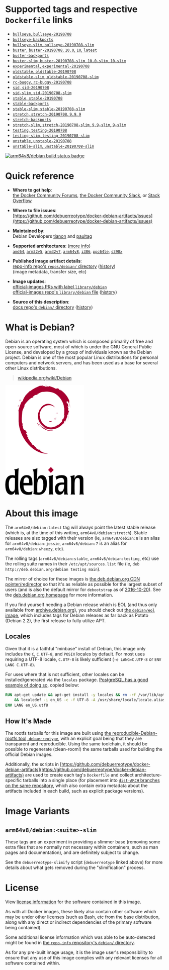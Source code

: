 <!--

********************************************************************************

WARNING:

    DO NOT EDIT "debian/README.md"

    IT IS AUTO-GENERATED

    (from the other files in "debian/" combined with a set of templates)

********************************************************************************

-->

# Supported tags and respective `Dockerfile` links

-	[`bullseye`, `bullseye-20190708`](https://github.com/debuerreotype/docker-debian-artifacts/blob/2a145bf32f9d095fc2146cc4cb1d3155d2808c8c/bullseye/Dockerfile)
-	[`bullseye-backports`](https://github.com/debuerreotype/docker-debian-artifacts/blob/2a145bf32f9d095fc2146cc4cb1d3155d2808c8c/bullseye/backports/Dockerfile)
-	[`bullseye-slim`, `bullseye-20190708-slim`](https://github.com/debuerreotype/docker-debian-artifacts/blob/2a145bf32f9d095fc2146cc4cb1d3155d2808c8c/bullseye/slim/Dockerfile)
-	[`buster`, `buster-20190708`, `10.0`, `10`, `latest`](https://github.com/debuerreotype/docker-debian-artifacts/blob/2a145bf32f9d095fc2146cc4cb1d3155d2808c8c/buster/Dockerfile)
-	[`buster-backports`](https://github.com/debuerreotype/docker-debian-artifacts/blob/2a145bf32f9d095fc2146cc4cb1d3155d2808c8c/buster/backports/Dockerfile)
-	[`buster-slim`, `buster-20190708-slim`, `10.0-slim`, `10-slim`](https://github.com/debuerreotype/docker-debian-artifacts/blob/2a145bf32f9d095fc2146cc4cb1d3155d2808c8c/buster/slim/Dockerfile)
-	[`experimental`, `experimental-20190708`](https://github.com/debuerreotype/docker-debian-artifacts/blob/2a145bf32f9d095fc2146cc4cb1d3155d2808c8c/experimental/Dockerfile)
-	[`oldstable`, `oldstable-20190708`](https://github.com/debuerreotype/docker-debian-artifacts/blob/2a145bf32f9d095fc2146cc4cb1d3155d2808c8c/oldstable/Dockerfile)
-	[`oldstable-slim`, `oldstable-20190708-slim`](https://github.com/debuerreotype/docker-debian-artifacts/blob/2a145bf32f9d095fc2146cc4cb1d3155d2808c8c/oldstable/slim/Dockerfile)
-	[`rc-buggy`, `rc-buggy-20190708`](https://github.com/debuerreotype/docker-debian-artifacts/blob/2a145bf32f9d095fc2146cc4cb1d3155d2808c8c/rc-buggy/Dockerfile)
-	[`sid`, `sid-20190708`](https://github.com/debuerreotype/docker-debian-artifacts/blob/2a145bf32f9d095fc2146cc4cb1d3155d2808c8c/sid/Dockerfile)
-	[`sid-slim`, `sid-20190708-slim`](https://github.com/debuerreotype/docker-debian-artifacts/blob/2a145bf32f9d095fc2146cc4cb1d3155d2808c8c/sid/slim/Dockerfile)
-	[`stable`, `stable-20190708`](https://github.com/debuerreotype/docker-debian-artifacts/blob/2a145bf32f9d095fc2146cc4cb1d3155d2808c8c/stable/Dockerfile)
-	[`stable-backports`](https://github.com/debuerreotype/docker-debian-artifacts/blob/2a145bf32f9d095fc2146cc4cb1d3155d2808c8c/stable/backports/Dockerfile)
-	[`stable-slim`, `stable-20190708-slim`](https://github.com/debuerreotype/docker-debian-artifacts/blob/2a145bf32f9d095fc2146cc4cb1d3155d2808c8c/stable/slim/Dockerfile)
-	[`stretch`, `stretch-20190708`, `9.9`, `9`](https://github.com/debuerreotype/docker-debian-artifacts/blob/2a145bf32f9d095fc2146cc4cb1d3155d2808c8c/stretch/Dockerfile)
-	[`stretch-backports`](https://github.com/debuerreotype/docker-debian-artifacts/blob/2a145bf32f9d095fc2146cc4cb1d3155d2808c8c/stretch/backports/Dockerfile)
-	[`stretch-slim`, `stretch-20190708-slim`, `9.9-slim`, `9-slim`](https://github.com/debuerreotype/docker-debian-artifacts/blob/2a145bf32f9d095fc2146cc4cb1d3155d2808c8c/stretch/slim/Dockerfile)
-	[`testing`, `testing-20190708`](https://github.com/debuerreotype/docker-debian-artifacts/blob/2a145bf32f9d095fc2146cc4cb1d3155d2808c8c/testing/Dockerfile)
-	[`testing-slim`, `testing-20190708-slim`](https://github.com/debuerreotype/docker-debian-artifacts/blob/2a145bf32f9d095fc2146cc4cb1d3155d2808c8c/testing/slim/Dockerfile)
-	[`unstable`, `unstable-20190708`](https://github.com/debuerreotype/docker-debian-artifacts/blob/2a145bf32f9d095fc2146cc4cb1d3155d2808c8c/unstable/Dockerfile)
-	[`unstable-slim`, `unstable-20190708-slim`](https://github.com/debuerreotype/docker-debian-artifacts/blob/2a145bf32f9d095fc2146cc4cb1d3155d2808c8c/unstable/slim/Dockerfile)

[![arm64v8/debian build status badge](https://img.shields.io/jenkins/s/https/doi-janky.infosiftr.net/job/multiarch/job/arm64v8/job/debian.svg?label=arm64v8/debian%20%20build%20job)](https://doi-janky.infosiftr.net/job/multiarch/job/arm64v8/job/debian/)

# Quick reference

-	**Where to get help**:  
	[the Docker Community Forums](https://forums.docker.com/), [the Docker Community Slack](https://blog.docker.com/2016/11/introducing-docker-community-directory-docker-community-slack/), or [Stack Overflow](https://stackoverflow.com/search?tab=newest&q=docker)

-	**Where to file issues**:  
	[https://github.com/debuerreotype/docker-debian-artifacts/issues](https://github.com/debuerreotype/docker-debian-artifacts/issues)

-	**Maintained by**:  
	Debian Developers [tianon](https://qa.debian.org/developer.php?login=tianon) and [paultag](https://qa.debian.org/developer.php?login=paultag)

-	**Supported architectures**: ([more info](https://github.com/docker-library/official-images#architectures-other-than-amd64))  
	[`amd64`](https://hub.docker.com/r/amd64/debian/), [`arm32v5`](https://hub.docker.com/r/arm32v5/debian/), [`arm32v7`](https://hub.docker.com/r/arm32v7/debian/), [`arm64v8`](https://hub.docker.com/r/arm64v8/debian/), [`i386`](https://hub.docker.com/r/i386/debian/), [`ppc64le`](https://hub.docker.com/r/ppc64le/debian/), [`s390x`](https://hub.docker.com/r/s390x/debian/)

-	**Published image artifact details**:  
	[repo-info repo's `repos/debian/` directory](https://github.com/docker-library/repo-info/blob/master/repos/debian) ([history](https://github.com/docker-library/repo-info/commits/master/repos/debian))  
	(image metadata, transfer size, etc)

-	**Image updates**:  
	[official-images PRs with label `library/debian`](https://github.com/docker-library/official-images/pulls?q=label%3Alibrary%2Fdebian)  
	[official-images repo's `library/debian` file](https://github.com/docker-library/official-images/blob/master/library/debian) ([history](https://github.com/docker-library/official-images/commits/master/library/debian))

-	**Source of this description**:  
	[docs repo's `debian/` directory](https://github.com/docker-library/docs/tree/master/debian) ([history](https://github.com/docker-library/docs/commits/master/debian))

# What is Debian?

Debian is an operating system which is composed primarily of free and open-source software, most of which is under the GNU General Public License, and developed by a group of individuals known as the Debian project. Debian is one of the most popular Linux distributions for personal computers and network servers, and has been used as a base for several other Linux distributions.

> [wikipedia.org/wiki/Debian](https://en.wikipedia.org/wiki/Debian)

![logo](https://raw.githubusercontent.com/docker-library/docs/b449be7df57e9ed9086bb5821bfb5d6cdc5d67a4/debian/logo.png)

# About this image

The `arm64v8/debian:latest` tag will always point the latest stable release (which is, at the time of this writing, `arm64v8/debian:stretch`). Stable releases are also tagged with their version (ie, `arm64v8/debian:8` is an alias for `arm64v8/debian:jessie`, `arm64v8/debian:7` is an alias for `arm64v8/debian:wheezy`, etc).

The rolling tags (`arm64v8/debian:stable`, `arm64v8/debian:testing`, etc) use the rolling suite names in their `/etc/apt/sources.list` file (ie, `deb http://deb.debian.org/debian testing main`).

The mirror of choice for these images is [the deb.debian.org CDN pointer/redirector](https://deb.debian.org) so that it's as reliable as possible for the largest subset of users (and is also the default mirror for `debootstrap` as of [2016-10-20](https://anonscm.debian.org/cgit/d-i/debootstrap.git/commit/?id=9e8bc60ad1ccf3a25ce7890526b70059f3e770de)). See the [deb.debian.org homepage](https://deb.debian.org) for more information.

If you find yourself needing a Debian release which is EOL (and thus only available from [archive.debian.org](http://archive.debian.org)), you should check out [the `debian/eol` image](https://hub.docker.com/r/debian/eol/), which includes tags for Debian releases as far back as Potato (Debian 2.2), the first release to fully utilize APT.

## Locales

Given that it is a faithful "minbase" install of Debian, this image only includes the `C`, `C.UTF-8`, and `POSIX` locales by default. For most uses requiring a UTF-8 locale, `C.UTF-8` is likely sufficient (`-e LANG=C.UTF-8` or `ENV LANG C.UTF-8`).

For uses where that is not sufficient, other locales can be installed/generated via the `locales` package. [PostgreSQL has a good example of doing so](https://github.com/docker-library/postgres/blob/69bc540ecfffecce72d49fa7e4a46680350037f9/9.6/Dockerfile#L21-L24), copied below:

```dockerfile
RUN apt-get update && apt-get install -y locales && rm -rf /var/lib/apt/lists/* \
	&& localedef -i en_US -c -f UTF-8 -A /usr/share/locale/locale.alias en_US.UTF-8
ENV LANG en_US.utf8
```

## How It's Made

The rootfs tarballs for this image are built using [the reproducible-Debian-rootfs tool, `debuerreotype`](https://github.com/debuerreotype/debuerreotype), with an explicit goal being that they are transparent and reproducible. Using the same toolchain, it should be possible to regenerate (clean-room!) the same tarballs used for building the official Debian images.

Additionally, the scripts in [https://github.com/debuerreotype/docker-debian-artifacts](https://github.com/debuerreotype/docker-debian-artifacts) are used to create each tag's `Dockerfile` and collect architecture-specific tarballs into a single place (for placement into [`dist-ARCH` branches on the same repository](https://github.com/debuerreotype/docker-debian-artifacts/branches), which also contain extra metadata about the artifacts included in each build, such as explicit package versions).

# Image Variants

## `arm64v8/debian:<suite>-slim`

These tags are an experiment in providing a slimmer base (removing some extra files that are normally not necessary within containers, such as man pages and documentation), and are definitely subject to change.

See the `debuerreotype-slimify` script (`debuerreotype` linked above) for more details about what gets removed during the "slimification" process.

# License

View [license information](https://www.debian.org/social_contract#guidelines) for the software contained in this image.

As with all Docker images, these likely also contain other software which may be under other licenses (such as Bash, etc from the base distribution, along with any direct or indirect dependencies of the primary software being contained).

Some additional license information which was able to be auto-detected might be found in [the `repo-info` repository's `debian/` directory](https://github.com/docker-library/repo-info/tree/master/repos/debian).

As for any pre-built image usage, it is the image user's responsibility to ensure that any use of this image complies with any relevant licenses for all software contained within.
